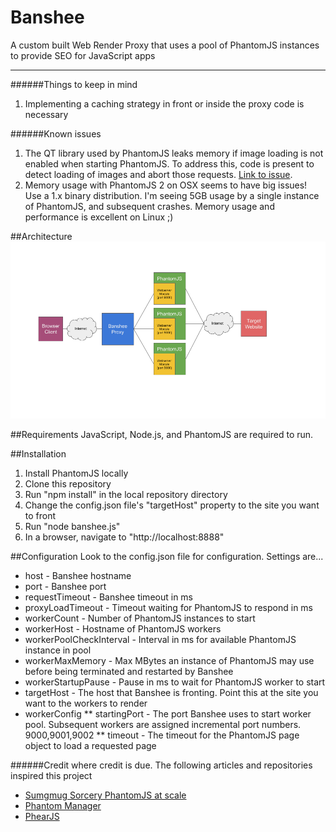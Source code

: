 # Banshee
A custom built Web Render Proxy that uses a pool of PhantomJS instances to provide SEO for JavaScript apps

<hr/>

######Things to keep in mind
1. Implementing a caching strategy in front or inside the proxy code is necessary

######Known issues
1. The QT library used by PhantomJS leaks memory if image loading is not enabled when starting PhantomJS.  To address this, code is present to detect loading of images and abort those requests. [Link to issue](https://github.com/ariya/phantomjs/issues/12903).
2. Memory usage with PhantomJS 2 on OSX seems to have big issues! Use a 1.x binary distribution.  I'm seeing 5GB usage by a single instance of PhantomJS, and subsequent crashes.  Memory usage and performance is excellent on Linux ;) 

##Architecture
<img src="./doc/images/banshee.png"/>

##Requirements
JavaScript, Node.js, and PhantomJS are required to run.

##Installation
1. Install PhantomJS locally
2. Clone this repository
3. Run "npm install" in the local repository directory
4. Change the config.json file's "targetHost" property to the site you want to front
5. Run "node banshee.js"
6. In a browser, navigate to "http://localhost:8888"

##Configuration
Look to the config.json file for configuration. Settings are...

* host - Banshee hostname
* port - Banshee port
* requestTimeout - Banshee timeout in ms
* proxyLoadTimeout - Timeout waiting for PhantomJS to respond in ms
* workerCount - Number of PhantomJS instances to start
* workerHost - Hostname of PhantomJS workers
* workerPoolCheckInterval - Interval in ms for available PhantomJS instance in pool
* workerMaxMemory - Max MBytes an instance of PhantomJS may use before being terminated and restarted by Banshee
* workerStartupPause - Pause in ms to wait for PhantomJS worker to start
* targetHost - The host that Banshee is fronting. Point this at the site you want to the workers to render
* workerConfig
	** startingPort - The port Banshee uses to start worker pool. Subsequent workers are assigned incremental port numbers. 9000,9001,9002
	** timeout - The timeout for the PhantomJS page object to load a requested page

######Credit where credit is due.
The following articles and repositories inspired this project
* [Sumgmug Sorcery PhantomJS at scale](http://sorcery.smugmug.com/2013/12/17/using-phantomjs-at-scale/)
* [Phantom Manager](https://github.com/FTBpro/phantom-manager)
* [PhearJS](https://github.com/Tomtomgo/phearjs)
